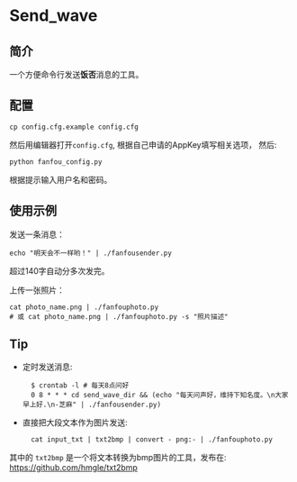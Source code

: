 # Send_wave

## 简介

一个方便命令行发送**饭否**消息的工具。

## 配置

	cp config.cfg.example config.cfg

然后用编辑器打开`config.cfg`, 根据自己申请的AppKey填写相关选项， 然后:

	python fanfou_config.py

根据提示输入用户名和密码。

## 使用示例

发送一条消息：

	echo "明天会不一样哟！" | ./fanfousender.py

超过140字自动分多次发完。

上传一张照片：

	cat photo_name.png | ./fanfouphoto.py
	# 或 cat photo_name.png | ./fanfouphoto.py -s "照片描述"

## Tip

* 定时发送消息:

		$ crontab -l # 每天8点问好
		0 8 * * * cd send_wave_dir && (echo "每天问声好，维持下知名度。\n大家早上好.\n-芝麻" | ./fanfousender.py)

* 直接把大段文本作为图片发送:

		cat input_txt | txt2bmp | convert - png:- | ./fanfouphoto.py

其中的 `txt2bmp` 是一个将文本转换为bmp图片的工具，发布在: https://github.com/hmgle/txt2bmp
